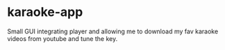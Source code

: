 # karaoke-app
Small GUI integrating player and allowing me to download my fav karaoke videos from youtube and tune the key.
